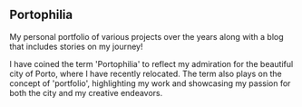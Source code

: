 ## Portophilia

My personal portfolio of various projects over the years along with a blog that includes stories on my journey!

I have coined the term 'Portophilia' to reflect my admiration for the beautiful city of Porto, where I have recently relocated. The term also plays on the concept of 'portfolio', highlighting my work and showcasing my passion for both the city and my creative endeavors.
